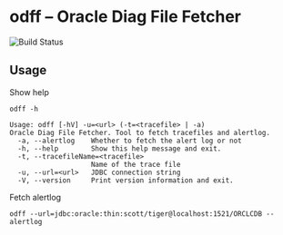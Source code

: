# odff – Oracle Diag File Fetcher
![Build Status](https://github.com/TAregger/odff/actions/workflows/maven.yml/badge.svg)

## Usage
Show help

    odff -h

```
Usage: odff [-hV] -u=<url> (-t=<tracefile> | -a)
Oracle Diag File Fetcher. Tool to fetch tracefiles and alertlog.
  -a, --alertlog    Whether to fetch the alert log or not
  -h, --help        Show this help message and exit.
  -t, --tracefileName=<tracefile>
                    Name of the trace file
  -u, --url=<url>   JDBC connection string
  -V, --version     Print version information and exit.
```
Fetch alertlog

    odff --url=jdbc:oracle:thin:scott/tiger@localhost:1521/ORCLCDB --alertlog


